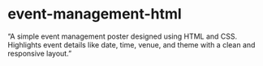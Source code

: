 # event-management-html
“A simple event management poster designed using HTML and CSS. Highlights event details like date, time, venue, and theme with a clean and responsive layout.”
